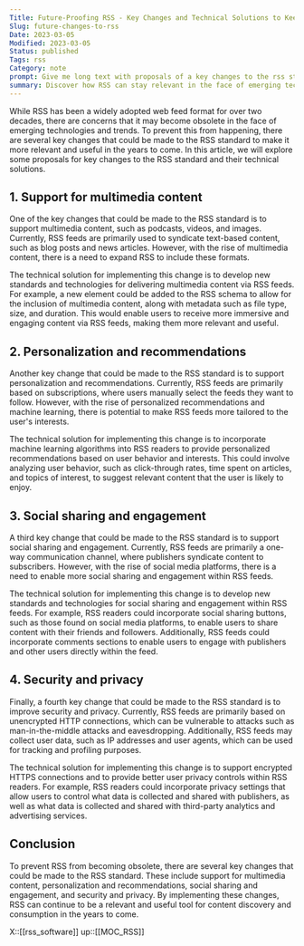 ```yaml
---
Title: Future-Proofing RSS - Key Changes and Technical Solutions to Keep the Web Feed Format Relevant
Slug: future-changes-to-rss
Date: 2023-03-05
Modified: 2023-03-05
Status: published
Tags: rss
Category: note
prompt: Give me long text with proposals of a key changes to the rss standard (and technical solution for implementing it) to prevent RSS becoming obsolete.
summary: Discover how RSS can stay relevant in the face of emerging technologies with key changes such as multimedia support, personalization, and security.
---
```


While RSS has been a widely adopted web feed format for over two decades, there are concerns that it may become obsolete in the face of emerging technologies and trends. To prevent this from happening, there are several key changes that could be made to the RSS standard to make it more relevant and useful in the years to come. In this article, we will explore some proposals for key changes to the RSS standard and their technical solutions.

## 1.  Support for multimedia content
One of the key changes that could be made to the RSS standard is to support multimedia content, such as podcasts, videos, and images. Currently, RSS feeds are primarily used to syndicate text-based content, such as blog posts and news articles. However, with the rise of multimedia content, there is a need to expand RSS to include these formats.

The technical solution for implementing this change is to develop new standards and technologies for delivering multimedia content via RSS feeds. For example, a new element could be added to the RSS schema to allow for the inclusion of multimedia content, along with metadata such as file type, size, and duration. This would enable users to receive more immersive and engaging content via RSS feeds, making them more relevant and useful.

## 2.  Personalization and recommendations
Another key change that could be made to the RSS standard is to support personalization and recommendations. Currently, RSS feeds are primarily based on subscriptions, where users manually select the feeds they want to follow. However, with the rise of personalized recommendations and machine learning, there is potential to make RSS feeds more tailored to the user's interests.

The technical solution for implementing this change is to incorporate machine learning algorithms into RSS readers to provide personalized recommendations based on user behavior and interests. This could involve analyzing user behavior, such as click-through rates, time spent on articles, and topics of interest, to suggest relevant content that the user is likely to enjoy.

## 3.  Social sharing and engagement
A third key change that could be made to the RSS standard is to support social sharing and engagement. Currently, RSS feeds are primarily a one-way communication channel, where publishers syndicate content to subscribers. However, with the rise of social media platforms, there is a need to enable more social sharing and engagement within RSS feeds.

The technical solution for implementing this change is to develop new standards and technologies for social sharing and engagement within RSS feeds. For example, RSS readers could incorporate social sharing buttons, such as those found on social media platforms, to enable users to share content with their friends and followers. Additionally, RSS feeds could incorporate comments sections to enable users to engage with publishers and other users directly within the feed.

## 4.  Security and privacy
Finally, a fourth key change that could be made to the RSS standard is to improve security and privacy. Currently, RSS feeds are primarily based on unencrypted HTTP connections, which can be vulnerable to attacks such as man-in-the-middle attacks and eavesdropping. Additionally, RSS feeds may collect user data, such as IP addresses and user agents, which can be used for tracking and profiling purposes.

The technical solution for implementing this change is to support encrypted HTTPS connections and to provide better user privacy controls within RSS readers. For example, RSS readers could incorporate privacy settings that allow users to control what data is collected and shared with publishers, as well as what data is collected and shared with third-party analytics and advertising services.

## Conclusion
To prevent RSS from becoming obsolete, there are several key changes that could be made to the RSS standard. These include support for multimedia content, personalization and recommendations, social sharing and engagement, and security and privacy. By implementing these changes, RSS can continue to be a relevant and useful tool for content discovery and consumption in the years to come.

X::[[rss_software]]
up::[[MOC_RSS]]